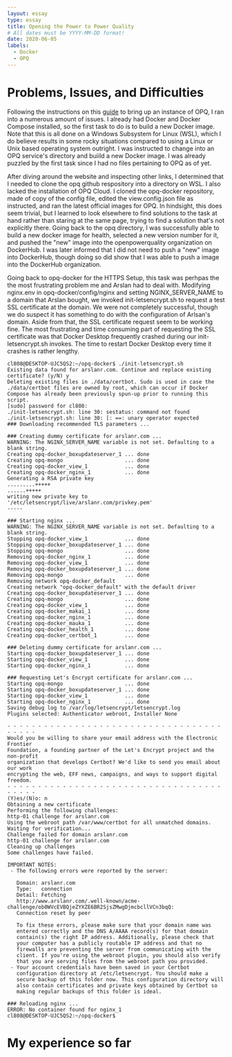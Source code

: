 ```yaml
---
layout: essay
type: essay
title: Opening the Power to Power Quality
# All dates must be YYYY-MM-DD format!
date: 2020-06-05
labels:
  - Docker
  - OPQ
---
```


# Problems, Issues, and Difficulties

Following the instructions on this <a href="https://openpowerquality.org/docs/cloud-docker.html">guide</a> to bring up an instance of OPQ, I ran into a numerous amount of issues. I already had Docker and Docker Compose installed, so the first task to do is to build a new Docker image. Note that this is all done on a Windows Subsystem for Linux (WSL), which I do believe results in some rocky situations compared to using a Linux or Unix based operating system outright. I was instructed to change into an OPQ service's directory and buiild a new Docker image. I was already puzzled by the first task since I had no files pertaining to OPQ as of yet.

After diving around the website and inspecting other links, I determined that I needed to clone the opq github respository into a directory on WSL. I also lacked the installation of OPQ Cloud. I cloned the opq-docker repository, made of copy of the config file, edited the view.config.json file as instructed, and ran the latest official images for OPQ. In hindsight, this does seem trivial, but I learned to look elsewhere to find solutions to the task at hand rather than staring at the same page, trying to find a solution that's not explicitly there. Going back to the opq directory, I was successfully able to build a new docker image for health, selected a new version number for it, and pushed the "new" image into the openpowerquality organization on DockerHub. I was later informed that I did not need to push a "new" image into DockerHub, though doing so did show that I was able to push a image into the DockerHub organization. 

Going back to opq-docker for the HTTPS Setup, this task was perhpas the the most frustrating problem me and Arslan had to deal with. Modifying nginx.env in opq-docker/config/nginx and setting NGINX_SERVER_NAME to a domain that Arslan bought, we invoked init-letsencrypt.sh to request a test SSL certificate at the domain. We were not completely successful, though we do suspect it has something to do with the configuration of Arlsan's domain. Aside from that, the SSL certificate request seem to be working fine. The most frustrating and time consuming part of requesting the SSL certificate was that Docker Desktop frequently crashed during our init-letsencrypt.sh invokes. The time to restart Docker Desktop every time it crashes is rather lengthy.

```
cl808@DESKTOP-UJC5QS2:~/opq-docker$ ./init-letsencrypt.sh
Existing data found for arslanr.com. Continue and replace existing certificate? (y/N) y
Deleting existing files in ./data/certbot. Sudo is used in case the ./data/certbot files are owned by root, which can occur if Docker Compose has already been previously spun-up prior to running this script.
[sudo] password for cl808:
./init-letsencrypt.sh: line 30: sestatus: command not found
./init-letsencrypt.sh: line 30: [: ==: unary operator expected
### Downloading recommended TLS parameters ...

### Creating dummy certificate for arslanr.com ...
WARNING: The NGINX_SERVER_NAME variable is not set. Defaulting to a blank string.
Creating opq-docker_boxupdateserver_1 ... done
Creating opq-mongo                    ... done
Creating opq-docker_view_1            ... done
Creating opq-docker_nginx_1           ... done
Generating a RSA private key
.........+++++
......+++++
writing new private key to '/etc/letsencrypt/live/arslanr.com/privkey.pem'
-----

### Starting nginx ...
WARNING: The NGINX_SERVER_NAME variable is not set. Defaulting to a blank string.
Stopping opq-docker_view_1            ... done
Stopping opq-docker_boxupdateserver_1 ... done
Stopping opq-mongo                    ... done
Removing opq-docker_nginx_1           ... done
Removing opq-docker_view_1            ... done
Removing opq-docker_boxupdateserver_1 ... done
Removing opq-mongo                    ... done
Removing network opq-docker_default
Creating network "opq-docker_default" with the default driver
Creating opq-docker_boxupdateserver_1 ... done
Creating opq-mongo                    ... done
Creating opq-docker_view_1            ... done
Creating opq-docker_makai_1           ... done
Creating opq-docker_nginx_1           ... done
Creating opq-docker_mauka_1           ... done
Creating opq-docker_health_1          ... done
Creating opq-docker_certbot_1         ... done

### Deleting dummy certificate for arslanr.com ...
Starting opq-docker_boxupdateserver_1 ... done
Starting opq-docker_view_1            ... done
Starting opq-docker_nginx_1           ... done

### Requesting Let's Encrypt certificate for arslanr.com ...
Starting opq-mongo                    ... done
Starting opq-docker_boxupdateserver_1 ... done
Starting opq-docker_view_1            ... done
Starting opq-docker_nginx_1           ... done
Saving debug log to /var/log/letsencrypt/letsencrypt.log
Plugins selected: Authenticator webroot, Installer None

- - - - - - - - - - - - - - - - - - - - - - - - - - - - - - - - - - - - - - - -
Would you be willing to share your email address with the Electronic Frontier
Foundation, a founding partner of the Let's Encrypt project and the non-profit
organization that develops Certbot? We'd like to send you email about our work
encrypting the web, EFF news, campaigns, and ways to support digital freedom.
- - - - - - - - - - - - - - - - - - - - - - - - - - - - - - - - - - - - - - - -
(Y)es/(N)o: n
Obtaining a new certificate
Performing the following challenges:
http-01 challenge for arslanr.com
Using the webroot path /var/www/certbot for all unmatched domains.
Waiting for verification...
Challenge failed for domain arslanr.com
http-01 challenge for arslanr.com
Cleaning up challenges
Some challenges have failed.

IMPORTANT NOTES:
 - The following errors were reported by the server:

   Domain: arslanr.com
   Type:   connection
   Detail: Fetching
   http://www.arslanr.com/.well-known/acme-challenge/ob0WVcEVBQjeZYXZE6BR2SjsZMwgDjmcbcllVCn3bqQ:
   Connection reset by peer

   To fix these errors, please make sure that your domain name was
   entered correctly and the DNS A/AAAA record(s) for that domain
   contain(s) the right IP address. Additionally, please check that
   your computer has a publicly routable IP address and that no
   firewalls are preventing the server from communicating with the
   client. If you're using the webroot plugin, you should also verify
   that you are serving files from the webroot path you provided.
 - Your account credentials have been saved in your Certbot
   configuration directory at /etc/letsencrypt. You should make a
   secure backup of this folder now. This configuration directory will
   also contain certificates and private keys obtained by Certbot so
   making regular backups of this folder is ideal.

### Reloading nginx ...
ERROR: No container found for nginx_1
cl808@DESKTOP-UJC5QS2:~/opq-docker$
```

# My experience so far
